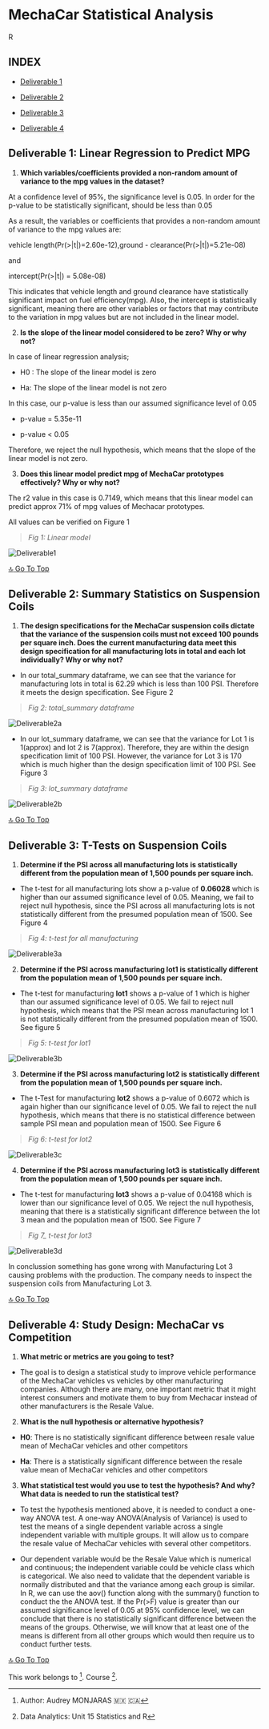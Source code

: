 # **MechaCar Statistical Analysis**
R

## **INDEX**

- [Deliverable 1](#deliverable-1-linear-regression-to-predict-mpg)

- [Deliverable 2](#deliverable-2-summary-statistics-on-suspension-coils)

- [Deliverable 3](#deliverable-3-t-tests-on-suspension-coils)

- [Deliverable 4](#deliverable-4-study-design-mechacar-vs-competition)


## **Deliverable 1: Linear Regression to Predict MPG**

1. **Which variables/coefficients provided a non-random amount of variance to the mpg values in the dataset?**

At a confidence level of 95%, the significance level is 0.05. In order for the p-value to be statistically significant,  should be less than 0.05

As a result, the variables or coefficients that provides a non-random amount of variance to the mpg values are:

vehicle length(Pr(>|t|)=2.60e-12),ground - clearance(Pr(>|t|)=5.21e-08)

and

intercept(Pr(>|t|) = 5.08e-08)

This indicates that vehicle length and ground clearance have statistically significant impact on fuel efficiency(mpg). Also, the intercept is statistically significant, meaning there are other variables or factors that may contribute to the variation in mpg values but are not included in the linear model.

2. **Is the slope of the linear model considered to be zero? Why or why not?**

In case of linear regression analysis;

- H0 : The slope of the linear model is zero

- Ha: The slope of the linear model is not zero

In this case, our p-value is less than our assumed significance level of 0.05

- p-value = 5.35e-11

- p-value < 0.05

Therefore, we reject the null hypothesis, which means that the slope of the linear model is not zero.

3. **Does this linear model predict mpg of MechaCar prototypes effectively? Why or why not?**

The r2 value in this case is 0.7149, which means that this linear model can predict approx 71% of mpg values of Mechacar prototypes.

All values can be verified on Figure 1

> *Fig 1: Linear model*

![Deliverable1](https://github.com/amonjaras/MechaCar_Statistical_Analysis/blob/main/Images/deliv1.png)

[:top: Go To Top](#index)

## **Deliverable 2: Summary Statistics on Suspension Coils**

1. **The design specifications for the MechaCar suspension coils dictate that the variance of the suspension coils must not exceed 100 pounds per square inch. Does the current manufacturing data meet this design specification for all manufacturing lots in total and each lot individually? Why or why not?**

- In our total_summary dataframe, we can see that the variance for manufacturing lots in total is 62.29 which is less than 100 PSI. Therefore it meets the design specification. See Figure 2

> *Fig 2: total_summary dataframe*

![Deliverable2a](https://github.com/amonjaras/MechaCar_Statistical_Analysis/blob/main/Images/deliv2_1.png)

- In our lot_summary dataframe, we can see that the variance for Lot 1 is 1(approx) and lot 2 is 7(approx). Therefore, they are within the design specification limit of 100 PSI. However, the variance for Lot 3 is 170 which is much higher than the design specification limit of 100 PSI. See Figure 3

> *Fig 3: lot_summary dataframe*

![Deliverable2b](https://github.com/amonjaras/MechaCar_Statistical_Analysis/blob/main/Images/deliv2_2.png)

[:top: Go To Top](#index)

## **Deliverable 3: T-Tests on Suspension Coils**

1. **Determine if the PSI across all manufacturing lots is statistically different from the population mean of 1,500 pounds per square inch.**

- The t-test for all manufacturing lots show a p-value of **0.06028** which is higher than our assumed significance level of 0.05.
Meaning, we fail to reject null hypothesis, since the PSI across all manufacturing lots is not statistically different from the presumed population mean of 1500. See Figure 4

> *Fig 4: t-test for all manufacturing*

![Deliverable3a](https://github.com/amonjaras/MechaCar_Statistical_Analysis/blob/main/Images/deliv3_1.png)

2. **Determine if the PSI across manufacturing lot1 is statistically different from the population mean of 1,500 pounds per square inch.**

- The t-test for manufacturing **lot1** shows a p-value of 1 which is higher than our assumed significance level of 0.05.
We fail to reject null hypothesis, which means that the PSI mean across manufacturing lot 1 is not statistically different from the presumed population mean of 1500. See figure 5

> *Fig 5: t-test for lot1*

![Deliverable3b](https://github.com/amonjaras/MechaCar_Statistical_Analysis/blob/main/Images/deliv3_2.png)

3. **Determine if the PSI across manufacturing lot2 is statistically different from the population mean of 1,500 pounds per square inch.**

- The t-Test for manufacturing **lot2** shows a p-value of 0.6072 which is again higher than our significance level of 0.05.
We fail to reject the null hypothesis, which means that there is no statistical difference between sample PSI mean and population mean of 1500. See Figure 6

> *Fig 6: t-test for lot2*

![Deliverable3c](https://github.com/amonjaras/MechaCar_Statistical_Analysis/blob/main/Images/deliv3_3.png)

4. **Determine if the PSI across manufacturing lot3 is statistically different from the population mean of 1,500 pounds per square inch.**

- The t-test for manufacturing **lot3** shows a p-value of 0.04168 which is lower than our significance level of 0.05.
We reject the null hypothesis, meaning that there is a statistically significant difference between the lot 3 mean and the population mean of 1500. See Figure 7

> *Fig 7_ t-test for lot3*

![Deliverable3d](https://github.com/amonjaras/MechaCar_Statistical_Analysis/blob/main/Images/deliv3_4.png)

In conclussion something has gone wrong with Manufacturing Lot 3 causing problems with the production. The company needs to inspect the suspension coils from Manufacturing Lot 3.

[:top: Go To Top](#index)

## **Deliverable 4: Study Design: MechaCar vs Competition**

1. **What metric or metrics are you going to test?**

- The goal is to design a statistical study to improve vehicle performance of the MechaCar vehicles vs vehicles by other manufacturing companies. Although there are many, one important metric that it might interest consumers and motivate them to buy from Mechacar instead of other manufacturers is the Resale Value.

2. **What is the null hypothesis or alternative hypothesis?**

- **H0**: There is no statistically significant difference between resale value mean of MechaCar vehicles and other competitors

- **Ha**: There is a statistically significant difference between the resale value mean of MechaCar vehicles and other competitors

3. **What statistical test would you use to test the hypothesis? And why?
What data is needed to run the statistical test?**

- To test the hypothesis mentioned above, it is needed to conduct a one-way ANOVA test. A one-way ANOVA(Analysis of Variance) is used to test the means of a single dependent variable across a single independent variable with multiple groups. It will allow us to compare the resale value of MechaCar vehicles with several other competitors.

- Our dependent variable would be the Resale Value which is numerical and continuous; the independent variable could be vehicle class which is categorical. We also need to validate that the dependent variable is normally distributed and that the variance among each group is similar. In R, we can use the aov() function along with the summary() function to conduct the the ANOVA test. If the Pr(>F) value is greater than our assumed significance level of 0.05 at 95% confidence level, we can conclude that there is no statistically significant difference between the means of the groups. Otherwise, we will know that at least one of the means is different from all other groups which would then require us to conduct further tests.


[:top: Go To Top](#index)

This work belongs to [^1].
Course [^2].
[^note]:
[^1]: Author: Audrey MONJARAS :mexico: :canada:
[^2]: Data Analytics: Unit 15 Statistics and R
